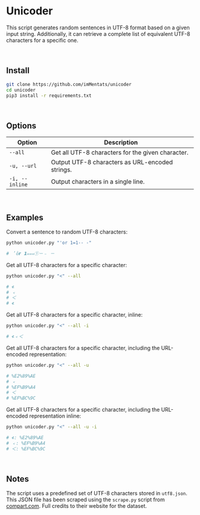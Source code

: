 # Unicoder

This script generates random sentences in UTF-8 format based on a given input string. Additionally, it can retrieve a complete list of equivalent UTF-8 characters for a specific one.

<br>

## Install

```bash
git clone https://github.com/imMentats/unicoder
cd unicoder
pip3 install -r requirements.txt
```

<br>

## Options

| Option          | Description                                       |
|------------------|---------------------------------------------------|
| `--all`          | Get all UTF-8 characters for the given character. |
| `-u, --url`      | Output UTF-8 characters as URL-encoded strings.   |
| `-i, --inline`   | Output characters in a single line.               |


<br>

## Examples

Convert a sentence to random UTF-8 characters:

```bash
python unicoder.py "'or 1=1-- -"

# ＇ō𝙧 𝟭⩶①－﹣ －
```

Get all UTF-8 characters for a specific character:

```bash
python unicoder.py "<" --all

# ≮
# ﹤
# ＜
# ≮
```

Get all UTF-8 characters for a specific character, inline:

```bash
python unicoder.py "<" --all -i

# ≮﹤＜
```

Get all UTF-8 characters for a specific character, including the URL-encoded representation:

```bash
python unicoder.py "<" --all -u

# %E2%89%AE
# ﹤
# %EF%B9%A4
# ＜
# %EF%BC%9C
```

Get all UTF-8 characters for a specific character, including the URL-encoded representation inline:

```bash
python unicoder.py "<" --all -u -i

# ≮: %E2%89%AE
# ﹤: %EF%B9%A4
# ＜: %EF%BC%9C
```


<br>

## Notes

The script uses a predefined set of UTF-8 characters stored in `utf8.json`. This JSON file has been scraped using the `scrape.py` script from [compart.com](https://www.compart.com). Full credits to their website for the dataset.